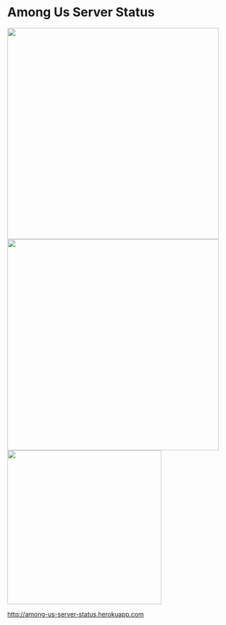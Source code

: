 # Among Us Server Status

<img height="480px" src="https://user-images.githubusercontent.com/40610/110016719-b6b02500-7d68-11eb-9b43-6a1658515280.png"></img> <img height="480px" src="https://user-images.githubusercontent.com/40610/110016961-04c52880-7d69-11eb-8e91-ecd7f591de3a.png"></img> <img src="https://user-images.githubusercontent.com/40610/110017613-bf552b00-7d69-11eb-8a23-6715275611bd.png" height="350px"></img>

<a href="http://among-us-server-status.herokuapp.com">http://among-us-server-status.herokuapp.com</a>

